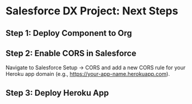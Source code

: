 # Salesforce DX Project: Next Steps

## Step 1: Deploy Component to Org

## Step 2: Enable CORS in Salesforce
Navigate to Salesforce Setup -> CORS and add a new CORS rule for your Heroku app domain (e.g., https://your-app-name.herokuapp.com).

## Step 3: Deploy Heroku App